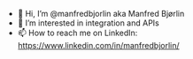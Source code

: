 - 👋 Hi, I’m @manfredbjorlin aka Manfred Bjørlin
- 👀 I’m interested in integration and APIs
- 📫 How to reach me on LinkedIn: https://www.linkedin.com/in/manfredbjorlin/
